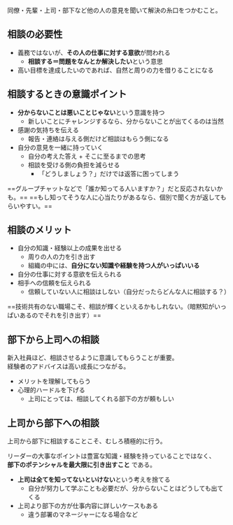 同僚・先輩・上司・部下など他の人の意見を聞いて解決の糸口をつかむこと。

## 相談の必要性
* 義務ではないが、**その人の仕事に対する意欲**が問われる
	- **相談する＝問題をなんとか解決したい**という意思
* 高い目標を達成したいのであれば、自然と周りの力を借りることになる

## 相談するときの意識ポイント
* **分からないことは悪いことじゃない**という意識を持つ
	- 新しいことにチャレンジするなら、分からないことが出てくるのは当然
* 感謝の気持ちを伝える
	- 報告・連絡は与える側だけど相談はもらう側になる
* 自分の意見を一緒に持っていく
	- 自分の考えた答え + そこに至るまでの思考
	- 相談を受ける側の負担を減らせる
		- 「どうしましょう？」だけでは返答に困ってしまう

==グループチャットなどで「誰か知ってる人いますか？」だと反応されないかも。==
==もし知ってそうな人に心当たりがあるなら、個別で聞く方が返してもらいやすい。==

## 相談のメリット
* 自分の知識・経験以上の成果を出せる
	- 周りの人の力を引き出す
	- 組織の中には、**自分にない知識や経験を持つ人がいっぱいいる**
* 自分の仕事に対する意欲を伝えられる
* 相手への信頼を伝えられる
	- 信頼していない人に相談はしない（自分だったらどんな人に相談する？）

==技術共有のない職場こそ、相談が輝くといえるかもしれない。（暗黙知がいっぱいあるのでそれを引き出す）==

## 部下から上司への相談
新入社員ほど、相談させるように意識してもらうことが重要。  
経験者のアドバイスは高い成長につながる。

* メリットを理解してもらう
* 心理的ハードルを下げる
	- 上司にとっては、相談してくれる部下の方が頼もしい

## 上司から部下への相談
上司から部下に相談することこそ、むしろ積極的に行う。

リーダーの大事なポイントは豊富な知識・経験を持っていることではなく、  
**部下のポテンシャルを最大限に引き出すこと** である。

* **上司は全てを知ってないといけない**という考えを捨てる
	- 自分が努力して学ぶことも必要だが、分からないことはどうしても出てくる
* 上司より部下の方が仕事内容に詳しいケースもある
	- 違う部署のマネージャーになる場合など